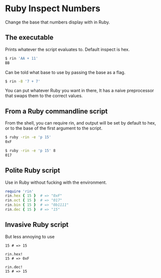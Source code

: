 Ruby Inspect Numbers
====================

Change the base that numbers display with in Ruby.


The executable
--------------

Prints whatever the script evaluates to.
Default inspect is hex.

```sh
$ rin 'AA + 11'
BB
```

Can be told what base to use by passing the base as a flag.

```sh
$ rin -8 '7 + 7'
```

You can put whatever Ruby you want in there,
It has a naive preprocessor that swaps them to the correct values.


From a Ruby commandline script
------------------------------

From the shell, you can require rin, and output will be set by default to hex,
or to the base of the first argument to the script.

```sh
$ ruby -rin -e 'p 15'
0xF

$ ruby -rin -e 'p 15' 8
017
```


Polite Ruby script
------------------

Use in Ruby without fucking with the environment.

```ruby
require 'rin'
rin.hex { 15 }  # => "0xF"
rin.oct { 15 }  # => "017"
rin.bin { 15 }  # => "0b1111"
rin.dec { 15 }  # => "15"
```


Invasive Ruby script
--------------------

But less annoying to use

```
15 # => 15

rin.hex!
15 # => 0xF

rin.dec!
15 # => 15
```
